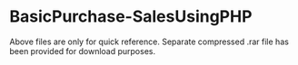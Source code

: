 # BasicPurchase-SalesUsingPHP
Above files are only for quick reference. 
Separate compressed .rar file has been provided for download purposes. 
